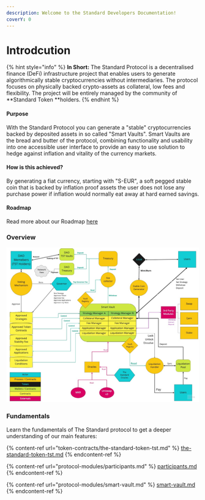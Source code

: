```yaml
---
description: Welcome to the Standard Developers Documentation!
coverY: 0
---
```


# Introdcution



{% hint style="info" %}
**In Short:** The Standard Protocol is a decentralised finance (DeFi) infrastructure project that enables users to generate algorithmically stable cryptocurrencies without intermediaries. The protocol focuses on physically backed crypto-assets as collateral, low fees and flexibility. The project will be entirely managed by the community of **Standard Token **holders.
{% endhint %}

#### Purpose

With the Standard Protocol you can generate a "stable" cryptocurrencies backed by deposited assets in so called "Smart Vaults". Smart Vaults are the bread and butter of the protocol, combining functionality and usability into one accessible user interface to provide an easy to use solution to hedge against inflation and vitality of the currency markets.

#### How is this achieved?

By generating a fiat currency, starting with "S-EUR", a soft pegged stable coin that is backed by inflation proof assets the user does not lose any purchase power if inflation would normally eat away at hard earned savings.

#### Roadmap

Read more about our Roadmap [here](governance/development-roadmap.md)&#x20;

### Overview

![The Standard Protocol Schema Version 1.0](<.gitbook/assets/The Standard Protocol - Frame 1.jpg>)

### Fundamentals

Learn the fundamentals of The Standard protocol to get a deeper understanding of our main features:

{% content-ref url="token-contracts/the-standard-token-tst.md" %}
[the-standard-token-tst.md](token-contracts/the-standard-token-tst.md)
{% endcontent-ref %}

{% content-ref url="protocol-modules/participants.md" %}
[participants.md](protocol-modules/participants.md)
{% endcontent-ref %}

{% content-ref url="protocol-modules/smart-vault.md" %}
[smart-vault.md](protocol-modules/smart-vault.md)
{% endcontent-ref %}
